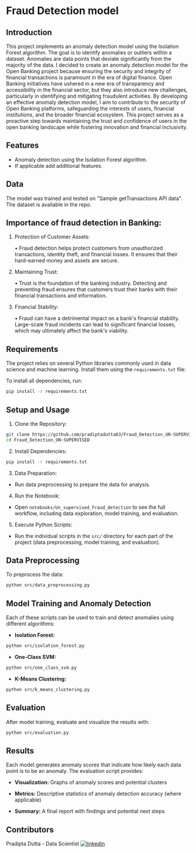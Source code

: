 # Fraud Detection model

## Introduction
This project implements an anomaly detection model using the Isolation Forest algorithm. The goal is to identify anomalies or outliers within a dataset. Anomalies are data points that deviate significantly from the majority of the data. 
I decided to create an anomaly detection model for the Open Banking project because ensuring the security and integrity of financial transactions is paramount in the era of digital finance. Open Banking initiatives have ushered in a new era of transparency and accessibility in the financial sector, but they also introduce new challenges, particularly in identifying and mitigating fraudulent activities. By developing an effective anomaly detection model, I aim to contribute to the security of Open Banking platforms, safeguarding the interests of users, financial institutions, and the broader financial ecosystem. This project serves as a proactive step towards maintaining the trust and confidence of users in the open banking landscape while fostering innovation and financial inclusivity.

## Features
- Anomaly detection using the Isolation Forest algorithm.
- If applicable add additional features.

## Data
The model was trained and tested on "Sample getTransactions API data". The dataset is available in the repo.

## Importance of fraud detection in Banking:

1.	Protection of Customer Assets:

    •	Fraud detection helps protect customers from unauthorized transactions, identity theft, and financial losses. It ensures that their hard-earned money and assets are secure.
  	
2.	Maintaining Trust:
   
    •	Trust is the foundation of the banking industry. Detecting and preventing fraud ensures that customers trust their banks with their financial transactions and information.
  	
3.	Financial Stability:

    •	Fraud can have a detrimental impact on a bank's financial stability. Large-scale fraud incidents can lead to significant financial losses, which may ultimately affect the bank's viability.


## Requirements
The project relies on several Python libraries commonly used in data science and machine learning. Install them using the ```requirements.txt``` file:

To install all dependencies, run:

```bash
pip install -r requirements.txt
```

## Setup and Usage
1. Clone the Repository:

```bash
git clone https://github.com/pradiptadutta63/Fraud_Detection_UN-SUPERVISED.git
cd Fraud_Detection_UN-SUPERVISED
```

2. Install Dependencies:

```bash
pip install -r requirements.txt
```

3. Data Preparation:

- Run data preprocessing to prepare the data for analysis.

4. Run the Notebook:

- Open ```notebooks/Un_supervised_Fraud_detection``` to see the full workflow, including data exploration, model training, and evaluation.

5. Execute Python Scripts:

- Run the individual scripts in the ```src/``` directory for each part of the project (data preprocessing, model training, and evaluation).

## Data Preprocessing
To preprocess the data:

```bash
python src/data_preprocessing.py
```

## Model Training and Anomaly Detection
Each of these scripts can be used to train and detect anomalies using different algorithms:

- **Isolation Forest:**
```bash
python src/isolation_forest.py
```

- **One-Class SVM:**
```bash
python src/one_class_svm.py
```

- **K-Means Clustering:**
```bash
python src/k_means_clustering.py
```

## Evaluation
After model training, evaluate and visualize the results with:

```bash
python src/evaluation.py
```

## Results
Each model generates anomaly scores that indicate how likely each data point is to be an anomaly. The evaluation script provides:

- **Visualization:** Graphs of anomaly scores and potential clusters

- **Metrics:** Descriptive statistics of anomaly detection accuracy (where applicable)

- **Summary:** A final report with findings and potential next steps

## Contributors
Pradipta Dutta - Data Scientist
[![linkedin](https://img.shields.io/badge/linkedin-0A66C2?style=for-the-badge&logo=linkedin&logoColor=white)](https://www.linkedin.com/in/pradiptadutta63)
